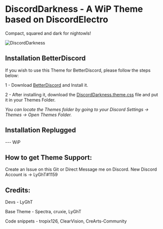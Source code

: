 # DiscordDarkness - A WiP Theme based on DiscordElectro

Compact, squared and dark for nightowls!

![DiscordDarkness](https://i.imgur.com/DsWTrrI.png)


## Installation BetterDiscord

If you wish to use this Theme for BetterDiscord, please follow the steps below:

1 - Download [BetterDiscord](https://github.com/rauenzi/BetterDiscordApp/releases) and Install it.

2 - After installing it, download the [DiscordDarkness.theme.css](https://github.com/LyGhT1337/DiscordDarkness/releases/) file and put it in your Themes Folder.

*You can locate the Themes folder by going to your Discord Settings -> Themes -> Open Themes Folder.*

## Installation Replugged


--- WiP

## How to get Theme Support:

Create an Issue on this Git or Direct Message me on Discord. New Discord Account is -> LyGhT#1159

## Credits:

Devs - LyGhT

Base Theme - Spectra, cruxie, LyGhT

Code snippets - tropix126, ClearVision, CreArts-Community


